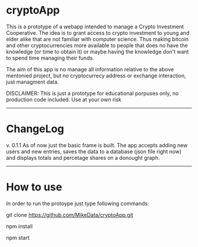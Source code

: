 # cryptoApp

This is a prototype of a webapp intended to manage a Crypto Investment Cooperative. The idea is to grant access to crypto investment to young and elder alike that are not familiar with computer science. Thus making bitcoin and other cryptocurrencies more available to people that does no have the knowledge (or time to obtain it) or maybe having the knowledge don't want to spend time managing their funds.

The aim of this app is no manage all information relative to the above mentonied project, but no cryptocurrecy address or exchange interaction, just managment data.


DISCLAIMER: This is just a prototype for educational porpuses only, no production code included. Use at your own risk

----------------------------------------------
# ChangeLog

v. 0.1.1 As of now just the basic frame is built. The app accepts adding new users and new entries, saves the data to a database (json file right now) and displays totals and percetage shares on a donought graph.




----------------------------------------------
# How to use
In order to run the protoype just type following commands:

git clone https://github.com/MikeData/cryptoApp.git

npm install

npm start





